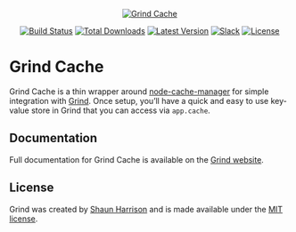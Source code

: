 <p align="center"><a href="https://grind.rocks"><img src="https://s3.amazonaws.com/assets.grind.rocks/docs/img/grind-cache.svg" alt="Grind Cache" /></a></p>

<p align="center">
<a href="https://github.com/grindjs/grindjs/actions?query=workflow%3Acache"><img src="https://github.com/grindjs/grindjs/workflows/cache/badge.svg" alt="Build Status"></a>
<a href="https://www.npmjs.com/package/grind-cache"><img src="https://img.shields.io/npm/dt/grind-cache.svg" alt="Total Downloads"></a>
<a href="https://www.npmjs.com/package/grind-cache"><img src="https://img.shields.io/npm/v/grind-cache.svg" alt="Latest Version"></a>
<a href="https:/grind.chat"><img src="https://grind.chat/badge.svg" alt="Slack"></a>
<a href="https://www.npmjs.com/package/grind-cache"><img src="https://img.shields.io/npm/l/grind-cache.svg" alt="License"></a>
</p>

# Grind Cache

Grind Cache is a thin wrapper around [node-cache-manager](https://github.com/BryanDonovan/node-cache-manager/) for simple integration with [Grind](https://github.com/grindjs/framework). Once setup, you’ll have a quick and easy to use key-value store in Grind that you can access via `app.cache`.

## Documentation

Full documentation for Grind Cache is available on the [Grind website](https://grind.rocks/docs/guides/cache).

## License

Grind was created by [Shaun Harrison](https://github.com/shnhrrsn) and is made available under the [MIT license](LICENSE).
